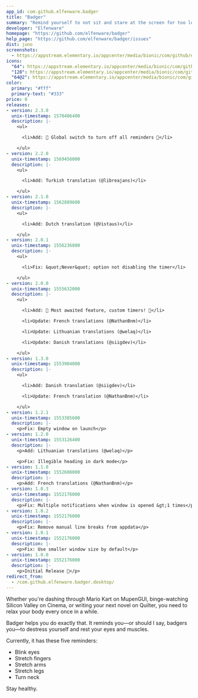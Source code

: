 ```yaml
---
app_id: com.github.elfenware.badger
title: "Badger"
summary: "Remind yourself to not sit and stare at the screen for too long"
developer: "Elfenware"
homepage: "https://github.com/elfenware/badger"
help_page: "https://github.com/elfenware/badger/issues"
dist: juno
screenshots:
  - https://appstream.elementary.io/appcenter/media/bionic/com/github/elfenware.badger/3DC61BCC94365F59714FBBA00329A861/screenshots/image-1_orig.png
icons:
  "64": https://appstream.elementary.io/appcenter/media/bionic/com/github/elfenware.badger/3DC61BCC94365F59714FBBA00329A861/icons/64x64/com.github.elfenware.badger_com.github.elfenware.badger.png
  "128": https://appstream.elementary.io/appcenter/media/bionic/com/github/elfenware.badger/3DC61BCC94365F59714FBBA00329A861/icons/128x128/com.github.elfenware.badger_com.github.elfenware.badger.png
  "64@2": https://appstream.elementary.io/appcenter/media/bionic/com/github/elfenware.badger/3DC61BCC94365F59714FBBA00329A861/icons/64x64@2/com.github.elfenware.badger_com.github.elfenware.badger.png
color:
  primary: "#fff"
  primary-text: "#333"
price: 0
releases:
- version: 2.3.0
  unix-timestamp: 1570406400
  description: |-
    <ul>

      <li>Add: 🎉️ Global switch to turn off all reminders 🎉️</li>

    </ul>
- version: 2.2.0
  unix-timestamp: 1569456000
  description: |-
    <ul>

      <li>Add: Turkish translation (@libreajans)</li>

    </ul>
- version: 2.1.0
  unix-timestamp: 1562889600
  description: |-
    <ul>

      <li>Add: Dutch translation (@Vistaus)</li>

    </ul>
- version: 2.0.1
  unix-timestamp: 1556236800
  description: |-
    <ul>

      <li>Fix: &quot;Never&quot; option not disabling the timer</li>

    </ul>
- version: 2.0.0
  unix-timestamp: 1555632000
  description: |-
    <ul>

      <li>Add: 🎉️ Most awaited feature, custom timers! 🎉️</li>

      <li>Update: French translations (@NathanBnm)</li>

      <li>Update: Lithuanian translations (@welaq)</li>

      <li>Update: Danish translations (@siigdev)</li>

    </ul>
- version: 1.3.0
  unix-timestamp: 1553904000
  description: |-
    <ul>

      <li>Add: Danish translation (@siigdev)</li>

      <li>Update: French translation (@NathanBnm)</li>

    </ul>
- version: 1.2.1
  unix-timestamp: 1553385600
  description: |-
    <p>Fix: Empty window on launch</p>
- version: 1.2.0
  unix-timestamp: 1553126400
  description: |-
    <p>Add: Lithuanian translations (@welaq)</p>

    <p>Fix: Illegible heading in dark mode</p>
- version: 1.1.0
  unix-timestamp: 1552608000
  description: |-
    <p>Add: French translations (@NathanBnm)</p>
- version: 1.0.3
  unix-timestamp: 1552176000
  description: |-
    <p>Fix: Multiple notifications when window is opened &gt;1 times</p>
- version: 1.0.2
  unix-timestamp: 1552176000
  description: |-
    <p>Fix: Remove manual line breaks from appdata</p>
- version: 1.0.1
  unix-timestamp: 1552176000
  description: |-
    <p>Fix: Use smaller window size by default</p>
- version: 1.0.0
  unix-timestamp: 1552176000
  description: |-
    <p>Initial Release 🎉️</p>
redirect_from:
  - /com.github.elfenware.badger.desktop/
---
```


<p>Whether you&apos;re dashing through Mario Kart on MupenGUI, binge-watching Silicon Valley on Cinema, or writing your next novel on Quilter, you need to relax your body every once in a while.</p>
<p>Badger helps you do exactly that. It reminds you—or should I say, badgers you—to destress yourself and rest your eyes and muscles.</p>
<p>Currently, it has these five reminders:</p>
<ul>
  <li>Blink eyes</li>
  <li>Stretch fingers</li>
  <li>Stretch arms</li>
  <li>Stretch legs</li>
  <li>Turn neck</li>
</ul>
<p>Stay healthy.</p>